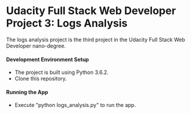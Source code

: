 # Udacity Full Stack Web Developer Project 3: Logs Analysis
The logs analysis project is the third project in the Udacity Full Stack Web Developer nano-degree.

#### Development Environment Setup
* The project is built using Python 3.6.2.
* Clone this repository.

#### Running the App
* Execute "python logs_analysis.py" to run the app.
